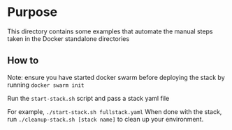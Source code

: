 # Purpose
This directory contains some examples that automate the manual steps taken in the Docker standalone directories

## How to
Note: ensure you have started docker swarm before deploying the stack by running `docker swarm init`

Run the `start-stack.sh` script and pass a stack yaml file

For example, `./start-stack.sh fullstack.yaml`
When done with the stack, run `./cleanup-stack.sh [stack name]` to clean up your environment.
